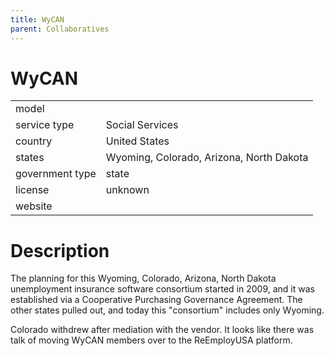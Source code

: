 ```yaml
---
title: WyCAN
parent: Collaboratives
---
```


# WyCAN

|                   |                                          |
|:------------------|:-----------------------------------------|
| model             | 
| service type      | Social Services
| country           | United States
| states            | Wyoming, Colorado, Arizona, North Dakota
| government type   | state
| license           | unknown
| website           | 

# Description
The planning for this Wyoming, Colorado, Arizona, North Dakota unemployment insurance software consortium started in 2009, and it was established via a Cooperative Purchasing Governance Agreement. The other states pulled out, and today this "consortium" includes only Wyoming.

Colorado withdrew after mediation with the vendor. It looks like there was talk of moving WyCAN members over to the ReEmployUSA platform.
